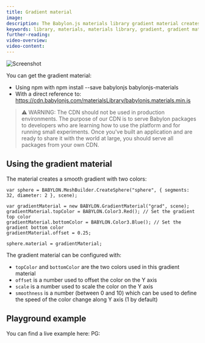 ```yaml
---
title: Gradient material
image: 
description: The Babylon.js materials library gradient material creates a smooth gradient with two colors.
keywords: library, materials, materials library, gradient, gradient material
further-reading:
video-overview:
video-content:
---
```


![Screenshot](/img/extensions/materials/gradient.jpg)

You can get the gradient material:

* Using npm with npm install --save babylonjs babylonjs-materials
* With a direct reference to: https://cdn.babylonjs.com/materialsLibrary/babylonjs.materials.min.js

> ⚠️ WARNING: The CDN should not be used in production environments. The purpose of our CDN is to serve Babylon packages to developers who are learning how to use the platform and for running small experiments. Once you've built an application and are ready to share it with the world at large, you should serve all packages from your own CDN.

## Using the gradient material

The material creates a smooth gradient with two colors:

```
var sphere = BABYLON.MeshBuilder.CreateSphere("sphere", { segments: 32, diameter: 2 }, scene);

var gradientMaterial = new BABYLON.GradientMaterial("grad", scene);
gradientMaterial.topColor = BABYLON.Color3.Red(); // Set the gradient top color
gradientMaterial.bottomColor = BABYLON.Color3.Blue(); // Set the gradient bottom color
gradientMaterial.offset = 0.25;

sphere.material = gradientMaterial;
```

The gradient material can be configured with:
* `topColor` and `bottomColor` are the two colors used in this gradient material
* `offset` is a number used to offset the color on the Y axis
* `scale` is a number used to scale the color on the Y axis
* `smoothness` is a number (between 0 and 10) which can be used to define the speed of the color change along Y axis (1 by default)

## Playground example

You can find a live example here:  PG: <Playground id="#2IFRKC#63" title="Gradient Material" description="Example of gradient material"/>
